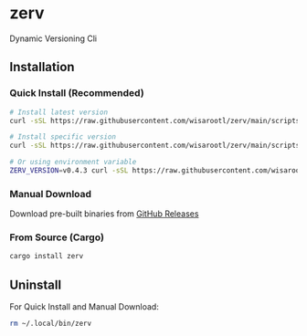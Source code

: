 # zerv

Dynamic Versioning Cli

## Installation

### Quick Install (Recommended)

```bash
# Install latest version
curl -sSL https://raw.githubusercontent.com/wisarootl/zerv/main/scripts/install.sh | bash

# Install specific version
curl -sSL https://raw.githubusercontent.com/wisarootl/zerv/main/scripts/install.sh | bash -s v0.4.3

# Or using environment variable
ZERV_VERSION=v0.4.3 curl -sSL https://raw.githubusercontent.com/wisarootl/zerv/main/scripts/install.sh | bash
```

### Manual Download

Download pre-built binaries from [GitHub Releases](https://github.com/wisarootl/zerv/releases)

### From Source (Cargo)

```bash
cargo install zerv
```

## Uninstall

For Quick Install and Manual Download:

```bash
rm ~/.local/bin/zerv
```
